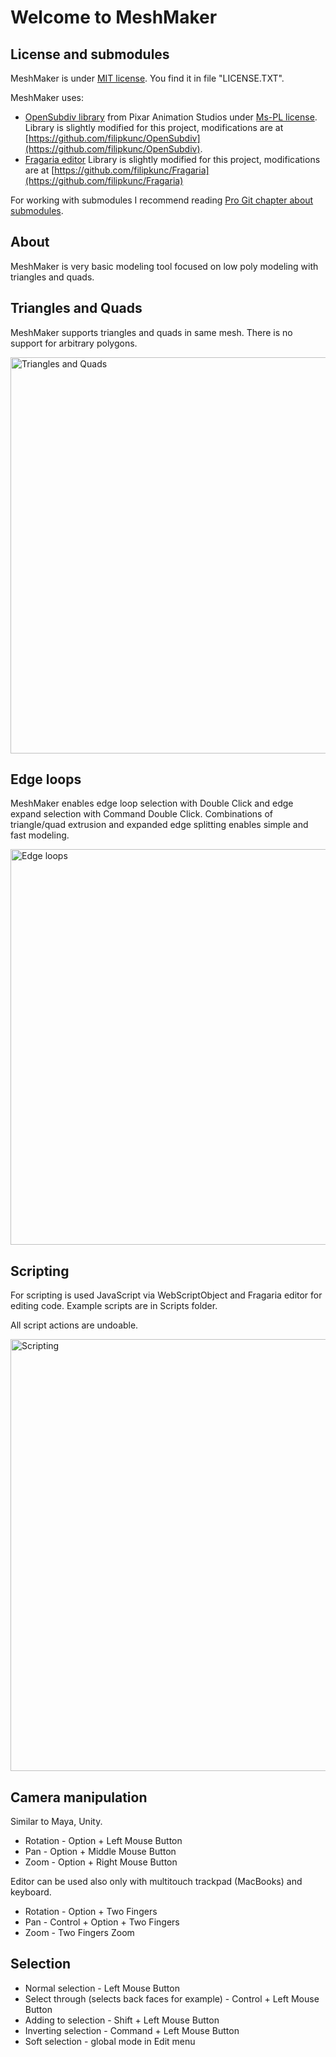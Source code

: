 # Welcome to MeshMaker

## License and submodules

MeshMaker is under [MIT license](http://opensource.org/licenses/mit-license.php). You find it in file "LICENSE.TXT". 

MeshMaker uses:

 * [OpenSubdiv library](http://graphics.pixar.com/opensubdiv) from Pixar Animation Studios under [Ms-PL license](http://www.microsoft.com/en-us/openness/licenses.aspx#MPL). Library is slightly modified for this project, modifications are at [https://github.com/filipkunc/OpenSubdiv](https://github.com/filipkunc/OpenSubdiv).
 * [Fragaria editor](http://www.mugginsoft.com/code/fragaria) Library is slightly modified for this project, modifications are at [https://github.com/filipkunc/Fragaria](https://github.com/filipkunc/Fragaria)
 
For working with submodules I recommend reading [Pro Git chapter about submodules](http://git-scm.com/book/en/Git-Tools-Submodules).

## About

MeshMaker is very basic modeling tool focused on low poly modeling with triangles and quads.

## Triangles and Quads

MeshMaker supports triangles and quads in same mesh. There is no support for arbitrary polygons.

<img src="https://github.com/filipkunc/MeshMaker/raw/master/Screenshots/triquads.png" alt="Triangles and Quads" width="874px" height="634px"></img>

## Edge loops

MeshMaker enables edge loop selection with Double Click and edge expand selection with Command Double Click. Combinations of triangle/quad extrusion and expanded edge splitting enables simple and fast  modeling.

<img src="https://github.com/filipkunc/MeshMaker/raw/master/Screenshots/edgeloops.png" alt="Edge loops" width="872px" height="633px"></img>

## Scripting

For scripting is used JavaScript via WebScriptObject and Fragaria editor for editing code. 
Example scripts are in Scripts folder.

All script actions are undoable.

<img src="https://github.com/filipkunc/MeshMaker/raw/master/Screenshots/scripting.png" alt="Scripting" width="872px" height="691px"></img>
 
## Camera manipulation

Similar to Maya, Unity. 

* Rotation - Option + Left Mouse Button
* Pan - Option + Middle Mouse Button
* Zoom - Option + Right Mouse Button

Editor can be used also only with multitouch trackpad (MacBooks) and keyboard.

* Rotation - Option + Two Fingers
* Pan - Control + Option + Two Fingers
* Zoom - Two Fingers Zoom

## Selection

 * Normal selection - Left Mouse Button
 * Select through (selects back faces for example) - Control + Left Mouse Button
 * Adding to selection - Shift + Left Mouse Button
 * Inverting selection - Command + Left Mouse Button
 * Soft selection - global mode in Edit menu
